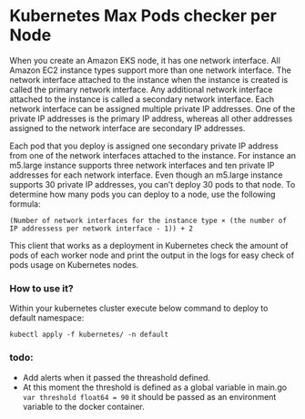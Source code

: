 # Kubernetes Max Pods checker per Node

When you create an Amazon EKS node, it has one network interface. All Amazon EC2 instance types support more than one network interface. The network interface attached to the instance when the instance is created is called the primary network interface. Any additional network interface attached to the instance is called a secondary network interface. Each network interface can be assigned multiple private IP addresses. One of the private IP addresses is the primary IP address, whereas all other addresses assigned to the network interface are secondary IP addresses.

Each pod that you deploy is assigned one secondary private IP address from one of the network interfaces attached to the instance. For instance an m5.large instance supports three network interfaces and ten private IP addresses for each network interface. Even though an m5.large instance supports 30 private IP addresses, you can’t deploy 30 pods to that node. To determine how many pods you can deploy to a node, use the following formula:

`(Number of network interfaces for the instance type × (the number of IP addressess per network interface - 1)) + 2`


This client that works as a deployment in Kubernetes check the amount of pods of each worker node and print the output in the logs for easy check of pods usage on Kubernetes nodes.

### How to use it?

Within your kubernetes cluster execute below command to deploy to default namespace:

`kubectl apply -f kubernetes/ -n default`


### todo: 

- Add alerts when it passed the threashold defined.
- At this moment the threshold is defined as a global variable in main.go `var threshold float64 = 90` it should be passed as an environment variable to the docker container.